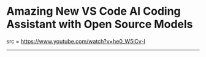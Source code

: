 # Amazing New VS Code AI Coding Assistant with Open Source Models

src = https://www.youtube.com/watch?v=he0_W5iCv-I

---

